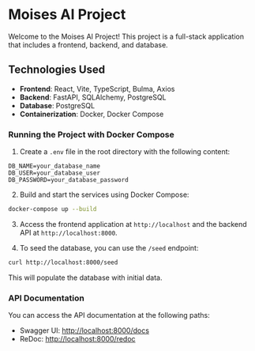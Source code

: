 # Moises AI Project

Welcome to the Moises AI Project! This project is a full-stack application that includes a frontend, backend, and database.

## Technologies Used

- **Frontend**: React, Vite, TypeScript, Bulma, Axios
- **Backend**: FastAPI, SQLAlchemy, PostgreSQL
- **Database**: PostgreSQL
- **Containerization**: Docker, Docker Compose

### Running the Project with Docker Compose

1. Create a `.env` file in the root directory with the following content:

```
DB_NAME=your_database_name
DB_USER=your_database_user
DB_PASSWORD=your_database_password
```

2. Build and start the services using Docker Compose:

```sh
docker-compose up --build
```

3. Access the frontend application at `http://localhost` and the backend API at `http://localhost:8000`.

4. To seed the database, you can use the `/seed` endpoint:

```sh
curl http://localhost:8000/seed
```

This will populate the database with initial data.

### API Documentation

You can access the API documentation at the following paths:

- Swagger UI: [http://localhost:8000/docs](http://localhost:8000/docs)
- ReDoc: [http://localhost:8000/redoc](http://localhost:8000/redoc)
